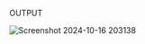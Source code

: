 OUTPUT

![Screenshot 2024-10-16 203138](https://github.com/user-attachments/assets/4f88eac1-8006-4512-a4ba-cf50bc24aa8b)
